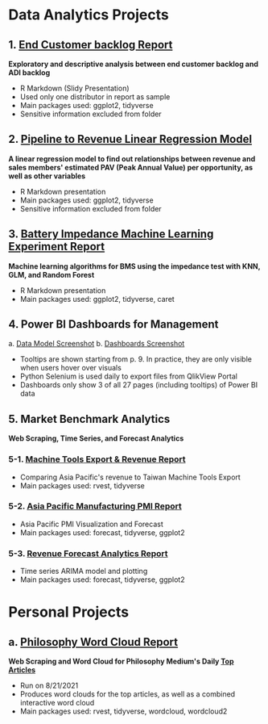 # Data Analytics Projects

## 1. [End Customer backlog Report](https://b03701244.github.io/Portfolio//End_Customer_Backlog//MORRIHAN_2021-08-21.html)
**Exploratory and descriptive analysis between end customer backlog and ADI backlog**
* R Markdown (Slidy Presentation)
* Used only one distributor in report as sample
* Main packages used: ggplot2, tidyverse
* Sensitive information excluded from folder

## 2. [Pipeline to Revenue Linear Regression Model](https://b03701244.github.io/Portfolio/Pipeline_Revenue_Regression/Reg_Report.html)
**A linear regression model to find out relationships between revenue and sales members' estimated PAV (Peak Annual Value) per opportunity, as well as other variables**
* R Markdown presentation
* Main packages used: ggplot2, tidyverse
* Sensitive information excluded from folder

## 3. [Battery Impedance Machine Learning Experiment Report](https://b03701244.github.io/Portfolio/ML/Batt_Impedance_Report.html)
**Machine learning algorithms for BMS using the impedance test with KNN, GLM, and Random Forest**
* R Markdown presentation
* Main packages used: ggplot2, tidyverse, caret

## 4. Power BI Dashboards for Management
a.  [Data Model Screenshot](PowerBI_Management/Data_Model.png "DM Png")
b. [Dashboards Screenshot](https://github.com/b03701244/Portfolio/raw/main/PowerBI_Management/PowerBI_Management.pdf "PBI PDF")
* Tooltips are shown starting from p. 9. In practice, they are only visible when users hover over visuals
* Python Selenium is used daily to export files from QlikView Portal
* Dashboards only show 3 of all 27 pages (including tooltips) of Power BI data

## 5. Market Benchmark Analytics
**Web Scraping, Time Series, and Forecast Analytics**
### 5-1. [Machine Tools Export & Revenue Report](https://b03701244.github.io/Portfolio/Benchmark/MT_Report.html)
* Comparing Asia Pacific's revenue to Taiwan Machine Tools Export
* Main packages used: rvest, tidyverse
### 5-2. [Asia Pacific Manufacturing PMI Report](https://b03701244.github.io/Portfolio/Benchmark/PMI_Report.html)
* Asia Pacific PMI Visualization and Forecast
* Main packages used: forecast, tidyverse, ggplot2
### 5-3. [Revenue Forecast Analytics Report](https://b03701244.github.io/Portfolio/Benchmark/DAR_analysis.html)
* Time series ARIMA model and plotting
* Main packages used: forecast, tidyverse, ggplot2

# Personal Projects
## a. [Philosophy Word Cloud Report](https://b03701244.github.io/Portfolio/Philo_Scraping/Philo_Report.html)
**Web Scraping and Word Cloud for Philosophy Medium's Daily [Top Articles](https://philomedium.com/content/today)**
* Run on 8/21/2021
* Produces word clouds for the top articles, as well as a combined interactive word cloud
* Main packages used: rvest, tidyverse, wordcloud, wordcloud2
